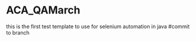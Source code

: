 # ACA_QAMarch
this is the first test template to use for selenium automation in java
#commit to branch
